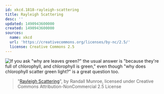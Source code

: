 ```yaml
---
id: xkcd.1818-rayleigh-scattering
title: Rayleigh Scattering
desc: ''
updated: 1490943600000
created: 1490943600000
sources:
  name: xkcd
  url: 'https://creativecommons.org/licenses/by-nc/2.5/'
  license: Creative Commons 2.5
---
```

![If you ask "why are leaves green?" the usual answer is "because they're full of chlorophyll, and chlorophyll is green," even though "why does chlorophyll scatter green light?" is a great question too.](https://imgs.xkcd.com/comics/rayleigh_scattering.png)
> "[Rayleigh Scattering](https://xkcd.com/1818/)", by Randall Munroe, licensed under Creative Commons Attribution-NonCommercial 2.5 License
